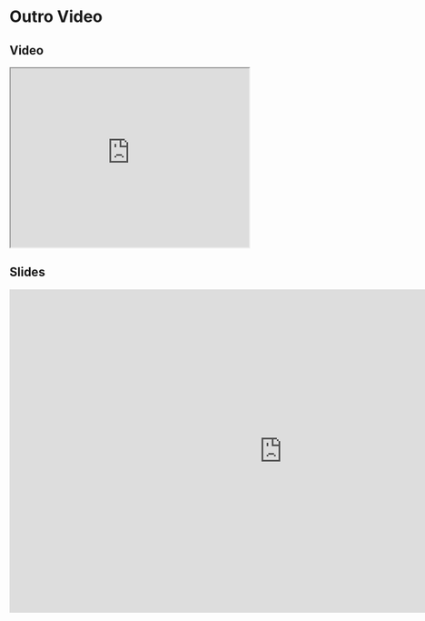 # Outro Video
## Video

<iframe width="420" height="315" src="https://www.youtube.com/embed/P2pfapZ5no0"></iframe>

## Slides
<iframe src="https://mfr.ca-1.osf.io/render?url=https://osf.io/acxqf/?direct%26mode=render%26action=download%26mode=render", frameborder="0" width="960" height="569" allowfullscreen="true" mozallowfullscreen="true" webkitallowfullscreen="true"></iframe>